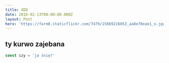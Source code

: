 ```yaml
---
title: XDD
date: 2016-02-13T00:00:00.000Z
layout: Post
hero: 'https://farm8.staticflickr.com/7479/15669216853_aa8e70eae1_o.jpg'
---
```

## ty kurwo zajebana

```js
const czy = 'ja śnię?'
```


